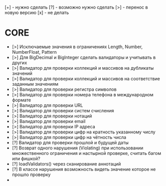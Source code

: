 [+] - нужно сделать
[?] - возможно нужно сделать
[>] - перенос в новую версию
[x] - не делать

# CORE
* [>] Исключаемые значения в ограничениях Length, Number, NumberFloat, Pattern
* [>] Для BigDecimal и BigInteger сделать валидаторы и учитывать в других
* [>] Валидатор для проверки коллекций и массивов на дубликаты значений
* [>] Валидатор для проверки коллекций и массивов на соответствие заданным значениям
* [>] Валидатор для проверки регистра символов
* [>] Валидатор для проверки номера телефона в международном формате
* [>] Валидатор для проверки URL
* [>] Валидатор для проверки систем счисления
* [>] Валидатор для проверки нотаций
* [>] Валидатор для проверки email
* [>] Валидатор для проверки IP адреса
* [>] Валидатор для проверки цифр на кратность указанному числу
* [>] Валидатор для проверки цифр на чётность числа
* [?] Валидатор для проверки прошлой и будущей даты
* [?] Возврат одного нарушения (Violating) при использовании множественного ограничения и настырной проверке, считать багом или фишкой?
* [?] loadValidators() через сканирование аннотаций
* [?] В классе нарушения возможность видеть значение которое не прошло проверку
* 
